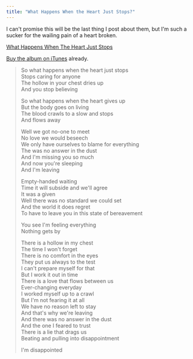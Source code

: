 ```yaml
---
title: "What Happens When the Heart Just Stops?"
---
```

<p>I can't promise this will be the last thing I post about them, but I'm such a sucker for the wailing pain of a heart broken.</p>
<p><a href='https://chrisenns.com/wp-content/uploads/2009/11/What-Happens-When-The-Heart-Just-Stops1.mp3' class="wpaudio" >What Happens When The Heart Just Stops</a></p>
<p><a href="https://click.linksynergy.com/fs-bin/stat?id=6PFrOqNV4B8&offerid=146261&type=3&subid=0&tmpid=1826&RD_PARM1=http%253A%252F%252Fitunes.apple.com%252Fca%252Falbum%252Fstrict-joy-deluxe-edition%252Fid334528009%253Fuo%253D4%2526partnerId%253D30" target="itunes_store">Buy the album on iTunes</a> already.</p>
<blockquote><p>So what happens when the heart just stops<br />
Stops caring for anyone<br />
The hollow in your chest dries up<br />
And you stop believing</p>
<p>So what happens when the heart gives up<br />
But the body goes on living<br />
The blood crawls to a slow and stops<br />
And flows away</p>
<p>Well we got no-one to meet<br />
No love we would beseech<br />
We only have ourselves to blame for everything<br />
The was no answer in the dust<br />
And I'm missing you so much<br />
And now you're sleeping<br />
And I'm leaving</p>
<p>Empty-handed waiting<br />
Time it will subside and we'll agree<br />
It was a given<br />
Well there was no standard we could set<br />
And the world it does regret<br />
To have to leave you in this state of bereavement</p>
<p>You see I'm feeling everything<br />
Nothing gets by</p>
<p>There is a hollow in my chest<br />
The time I won't forget<br />
There is no comfort in the eyes<br />
They put us always to the test<br />
I can't prepare myself for that<br />
But I work it out in time<br />
There is a love that flows between us<br />
Ever-changing everyday<br />
I worked myself up to a crawl<br />
But I'm not fearing it at all<br />
We have no reason left to stay<br />
And that's why we're leaving<br />
And there was no answer in the dust<br />
And the one I feared to trust<br />
There is a lie that drags us<br />
Beating and pulling into disappointment</p>
<p>I'm disappointed</p></blockquote>
